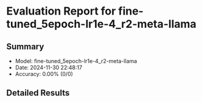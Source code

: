 # Evaluation Report for fine-tuned_5epoch-lr1e-4_r2-meta-llama

## Summary
- Model: fine-tuned_5epoch-lr1e-4_r2-meta-llama
- Date: 2024-11-30 22:48:17
- Accuracy: 0.00% (0/0)

## Detailed Results


